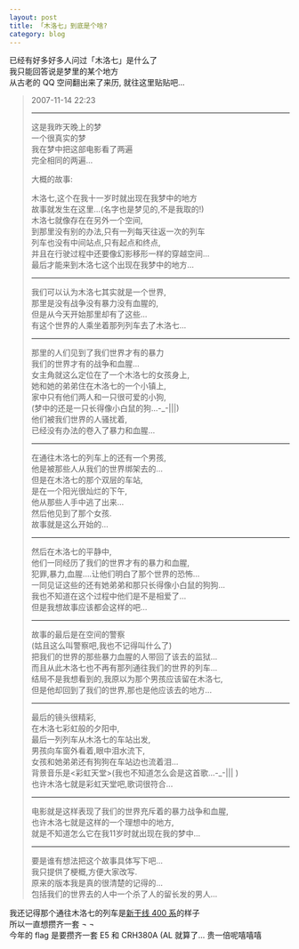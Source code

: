 ```yaml
---
layout: post
title: 「木洛七」到底是个啥?
category: blog
---
```


已经有好多好多人问过「木洛七」是什么了  
我只能回答说是梦里的某个地方  
从古老的 QQ 空间翻出来了来历, 就往这里贴贴吧...  

> 2007-11-14 22:23
>
> -------------------
>
> 这是我昨天晚上的梦  
> 一个很真实的梦  
> 我在梦中把这部电影看了两遍  
> 完全相同的两遍...  
> 
> 大概的故事:
> 
> 木洛七,这个在我十一岁时就出现在我梦中的地方  
> 故事就发生在这里...(名字也是梦见的,不是我取的!)  
> 木洛七就像存在在另外一个空间,  
> 到那里没有别的办法,只有一列每天往返一次的列车  
> 列车也没有中间站点,只有起点和终点,  
> 并且在行驶过程中还要像幻影移形一样的穿越空间...  
> 最后才能来到木洛七这个出现在我梦中的地方...  
>
> ------------------
>
> 我们可以认为木洛七其实就是一个世界,  
> 那里是没有战争没有暴力没有血腥的,  
> 但是从今天开始那里却有了这些...  
> 有这个世界的人乘坐着那列列车去了木洛七...  
>
> ---------------------
>
> 那里的人们见到了我们世界才有的暴力  
> 我们的世界才有的战争和血腥...  
> 女主角就这么定位在了一个木洛七的女孩身上,  
> 她和她的弟弟住在木洛七的一个小镇上,  
> 家中只有他们两人和一只很可爱的小狗,  
> (梦中的还是一只长得像小白鼠的狗...-_-|||)  
> 他们被我们世界的人骚扰着,  
> 已经没有办法的卷入了暴力和血腥...  
>
> -------------------
>
> 在通往木洛七的列车上的还有一个男孩,  
> 他是被那些人从我们的世界绑架去的...  
> 但是在木洛七的那个双层的车站,  
> 是在一个阳光很灿烂的下午,  
> 他从那些人手中逃了出来...  
> 然后他见到了那个女孩.  
> 故事就是这么开始的...  
>
> ------------------
>
> 然后在木洛七的平静中,  
> 他们一同经历了我们的世界才有的暴力和血腥,  
> 犯罪,暴力,血腥....让他们明白了那个世界的恐怖...  
> 一同见证这些的还有她弟弟和那只长得像小白鼠的狗狗...  
> 我也不知道在这个过程中他们是不是相爱了...  
> 但是我想故事应该都会这样的吧...  
>
> -----------------
>
> 故事的最后是在空间的警察  
> (姑且这么叫警察吧,我也不记得叫什么了)  
> 把我们的世界的那些暴力血腥的人带回了该去的监狱...  
> 而且从此木洛七也不再有那列通往我们的世界的列车...  
> 结局不是我想看到的,我原以为那个男孩应该留在木洛七,  
> 但是他却回到了我们的世界,那也是他应该去的地方...  
>
> ----------------
>
> 最后的镜头很精彩,  
> 在木洛七彩虹般的夕阳中,  
> 最后一列列车从木洛七的车站出发,  
> 男孩向车窗外看着,眼中泪水流下,  
> 女孩和她弟弟还有狗狗在车站边也流着泪...  
> 背景音乐是<彩虹天堂>(我也不知道怎么会是这首歌...-_-||| )  
> 也许木洛七就是彩虹天堂吧,歌词很符合...  
>
> ----------------
>
> 电影就是这样表现了我们的世界充斥着的暴力战争和血腥,  
> 也许木洛七就是这样的一个理想中的地方,  
> 就是不知道怎么它在我11岁时就出现在我的梦中...  
>
> ------------------
>
> 要是谁有想法把这个故事具体写下吧...  
> 我只提供了梗概,方便大家改写.  
> 原来的版本我是真的很清楚的记得的...  
> 包括我们的世界去的人中一个杀了人的留长发的男人...  

我还记得那个通往木洛七的列车是[新干线 400 系](https://zh.wikipedia.org/wiki/%E6%96%B0%E5%B9%B9%E7%B7%9A400%E7%B3%BB%E9%9B%BB%E5%8A%9B%E5%8B%95%E8%BB%8A%E7%B5%84)的样子  
所以一直想攒齐一套 ¬ ¬  
今年的 flag 是要攒齐一套 E5 和 CRH380A (AL 就算了... 贵一倍呢嘻嘻嘻
